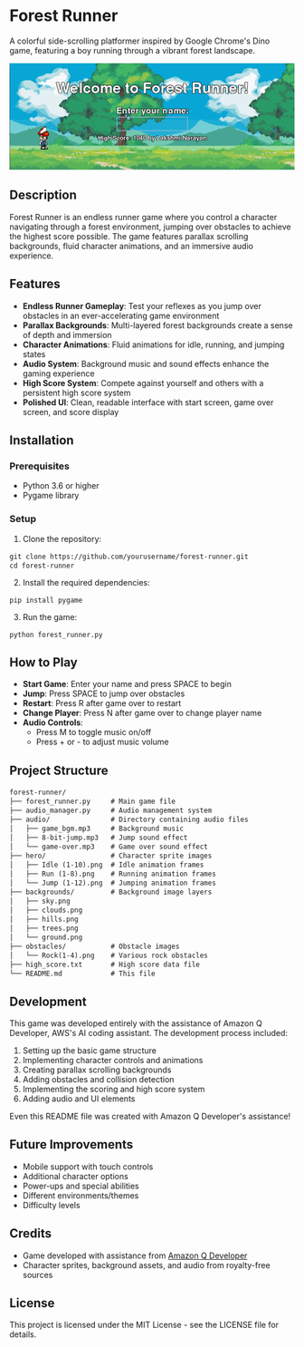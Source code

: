 # Forest Runner

A colorful side-scrolling platformer inspired by Google Chrome's Dino game, featuring a boy running through a vibrant forest landscape.

![Forest Runner Game Screenshot](screenshots/gameplay.png)

## Description

Forest Runner is an endless runner game where you control a character navigating through a forest environment, jumping over obstacles to achieve the highest score possible. The game features parallax scrolling backgrounds, fluid character animations, and an immersive audio experience.

## Features

- **Endless Runner Gameplay**: Test your reflexes as you jump over obstacles in an ever-accelerating game environment
- **Parallax Backgrounds**: Multi-layered forest backgrounds create a sense of depth and immersion
- **Character Animations**: Fluid animations for idle, running, and jumping states
- **Audio System**: Background music and sound effects enhance the gaming experience
- **High Score System**: Compete against yourself and others with a persistent high score system
- **Polished UI**: Clean, readable interface with start screen, game over screen, and score display

## Installation

### Prerequisites

- Python 3.6 or higher
- Pygame library

### Setup

1. Clone the repository:
```
git clone https://github.com/yourusername/forest-runner.git
cd forest-runner
```

2. Install the required dependencies:
```
pip install pygame
```

3. Run the game:
```
python forest_runner.py
```

## How to Play

- **Start Game**: Enter your name and press SPACE to begin
- **Jump**: Press SPACE to jump over obstacles
- **Restart**: Press R after game over to restart
- **Change Player**: Press N after game over to change player name
- **Audio Controls**: 
  - Press M to toggle music on/off
  - Press + or - to adjust music volume

## Project Structure

```
forest-runner/
├── forest_runner.py     # Main game file
├── audio_manager.py     # Audio management system
├── audio/               # Directory containing audio files
│   ├── game_bgm.mp3     # Background music
│   ├── 8-bit-jump.mp3   # Jump sound effect
│   └── game-over.mp3    # Game over sound effect
├── hero/                # Character sprite images
│   ├── Idle (1-10).png  # Idle animation frames
│   ├── Run (1-8).png    # Running animation frames
│   └── Jump (1-12).png  # Jumping animation frames
├── backgrounds/         # Background image layers
│   ├── sky.png
│   ├── clouds.png
│   ├── hills.png
│   ├── trees.png
│   └── ground.png
├── obstacles/           # Obstacle images
│   └── Rock(1-4).png    # Various rock obstacles
├── high_score.txt       # High score data file
└── README.md            # This file
```

## Development

This game was developed entirely with the assistance of Amazon Q Developer, AWS's AI coding assistant. The development process included:

1. Setting up the basic game structure
2. Implementing character controls and animations
3. Creating parallax scrolling backgrounds
4. Adding obstacles and collision detection
5. Implementing the scoring and high score system
6. Adding audio and UI elements

Even this README file was created with Amazon Q Developer's assistance!

## Future Improvements

- Mobile support with touch controls
- Additional character options
- Power-ups and special abilities
- Different environments/themes
- Difficulty levels

## Credits

- Game developed with assistance from [Amazon Q Developer](https://aws.amazon.com/q/)
- Character sprites, background assets, and audio from royalty-free sources

## License

This project is licensed under the MIT License - see the LICENSE file for details.
